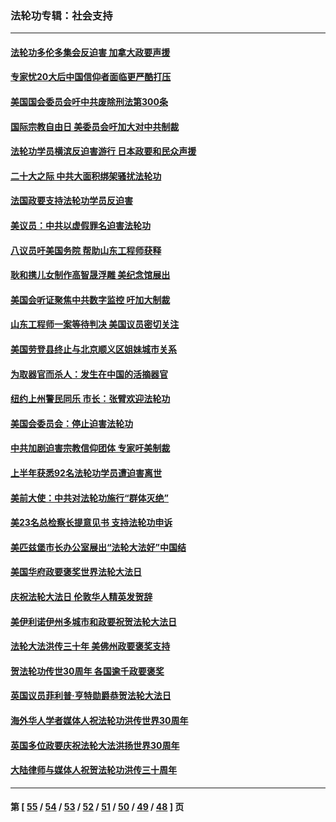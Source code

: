 ### 法轮功专辑：社会支持
---
#### [法轮功多伦多集会反迫害 加拿大政要声援](../../pages/nf4386/n13881303.md?12230430) 
#### [专家忧20大后中国信仰者面临更严酷打压](../../pages/nf4386/n13874993.md?12230430) 
#### [美国国会委员会吁中共废除刑法第300条](../../pages/nf4386/n13868121.md?12230430) 
#### [国际宗教自由日 美委员会吁加大对中共制裁](../../pages/nf4386/n13855021.md?12230430) 
#### [法轮功学员横滨反迫害游行 日本政要和民众声援](../../pages/nf4386/n13847132.md?12230430) 
#### [二十大之际 中共大面积绑架骚扰法轮功](../../pages/nf4386/n13846381.md?12230430) 
#### [法国政要支持法轮功学员反迫害](../../pages/nf4386/n13841970.md?12230430) 
#### [美议员：中共以虚假罪名迫害法轮功](../../pages/nf4386/n13841083.md?12230430) 
#### [八议员吁美国务院 帮助山东工程师获释](../../pages/nf4386/n13836379.md?12230430) 
#### [耿和携儿女制作高智晟浮雕 美纪念馆展出](../../pages/nf4386/n13829624.md?12230430) 
#### [美国会听证聚焦中共数字监控 吁加大制裁](../../pages/nf4386/n13825083.md?12230430) 
#### [山东工程师一案等待判决 美国议员密切关注](../../pages/nf4386/n13815065.md?12230430) 
#### [美国劳登县终止与北京顺义区姐妹城市关系](../../pages/nf4386/n13811030.md?12230430) 
#### [为取器官而杀人：发生在中国的活摘器官](../../pages/nf4386/n13794731.md?12230430) 
#### [纽约上州警民同乐 市长：张臂欢迎法轮功](../../pages/nf4386/n13794375.md?12230430) 
#### [美国会委员会：停止迫害法轮功](../../pages/nf4386/n13788164.md?12230430) 
#### [中共加剧迫害宗教信仰团体 专家吁美制裁](../../pages/nf4386/n13780252.md?12230430) 
#### [上半年获悉92名法轮功学员遭迫害离世](../../pages/nf4386/n13772701.md?12230430) 
#### [美前大使：中共对法轮功施行“群体灭绝”](../../pages/nf4386/n13771705.md?12230430) 
#### [美23名总检察长提意见书 支持法轮功申诉](../../pages/nf4386/n13766596.md?12230430) 
#### [美匹兹堡市长办公室展出“法轮大法好”中国结](../../pages/nf4386/n13749721.md?12230430) 
#### [美国华府政要褒奖世界法轮大法日](../../pages/nf4386/n13743770.md?12230430) 
#### [庆祝法轮大法日 伦敦华人精英发贺辞](../../pages/nf4386/n13741593.md?12230430) 
#### [美伊利诺伊州多城市和政要祝贺法轮大法日](../../pages/nf4386/n13737149.md?12230430) 
#### [法轮大法洪传三十年 美佛州政要褒奖支持](../../pages/nf4386/n13737103.md?12230430) 
#### [贺法轮功传世30周年 各国逾千政要褒奖](../../pages/nf4386/n13735828.md?12230430) 
#### [英国议员菲利普‧亨特勋爵恭贺法轮大法日](../../pages/nf4386/n13736187.md?12230430) 
#### [海外华人学者媒体人祝法轮功洪传世界30周年](../../pages/nf4386/n13735835.md?12230430) 
#### [英国多位政要庆祝法轮大法洪扬世界30周年](../../pages/nf4386/n13734739.md?12230430) 
#### [大陆律师与媒体人祝贺法轮功洪传三十周年](../../pages/nf4386/n13735062.md?12230430) 

---
#### 第 [ [55](./55.md?12230430) / [54](./54.md?12230430) / [53](./53.md?12230430) / [52](./52.md?12230430) / [51](./51.md?12230430) / [50](./50.md?12230430) / [49](./49.md?12230430) / [48](./48.md?12230430) ] 页
